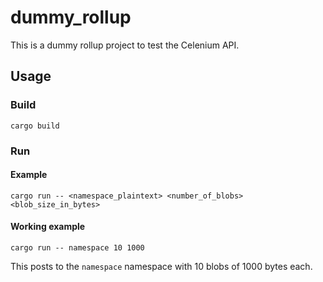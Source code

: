 # dummy_rollup

This is a dummy rollup project to test the Celenium API.

## Usage

### Build

```shell
cargo build
```

### Run

#### Example

```shell
cargo run -- <namespace_plaintext> <number_of_blobs> <blob_size_in_bytes>
```

#### Working example

```shell
cargo run -- namespace 10 1000
```

This posts to the `namespace` namespace with 10 blobs of 1000 bytes each.

